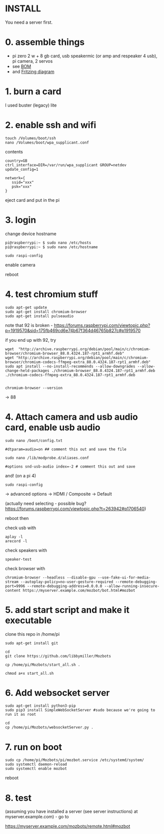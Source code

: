 # INSTALL

You need a server first.

# 0. assemble things

 * pi zero 2 w + 8 gb card, usb speakermic (or amp and respeaker 4 usb), pi camera, 2 servos
 * see [BOM](mozbots_bom.csv)
 * and [Fritzing diagram](mozbots_fritzing.png)

# 1. burn a card

I used buster (legacy) lite

# 2. enable ssh and wifi

    touch /Volumes/boot/ssh
    nano /Volumes/boot/wpa_supplicant.conf


contents

    country=GB
    ctrl_interface=DIR=/var/run/wpa_supplicant GROUP=netdev
    update_config=1

    network={
       ssid="xxx"
       psk="xxx"
    }

eject card and put in the pi

# 3. login

change device hostname

    pi@raspberrypi:~ $ sudo nano /etc/hosts
    pi@raspberrypi:~ $ sudo nano /etc/hostname

    sudo raspi-config

enable camera

reboot


# 4. test chromium stuff

    sudo apt-get update
    sudo apt-get install chromium-browser
    sudo apt-get install pulseaudio

note that 92 is broken - https://forums.raspberrypi.com/viewtopic.php?p=1919570&sid=175fb469cd6e74b67f364d46765b827c#p1919570

if you end up with 92, try

    wget  "http://archive.raspberrypi.org/debian/pool/main/c/chromium-browser/chromium-browser_88.0.4324.187-rpt1_armhf.deb"
    wget "http://archive.raspberrypi.org/debian/pool/main/c/chromium-browser/chromium-codecs-ffmpeg-extra_88.0.4324.187-rpt1_armhf.deb"
    sudo apt install --no-install-recommends --allow-downgrades --allow-change-held-packages ./chromium-browser_88.0.4324.187-rpt1_armhf.deb ./chromium-codecs-ffmpeg-extra_88.0.4324.187-rpt1_armhf.deb


    chromium-browser --version

-> 88


# 4. Attach camera and usb audio card, enable usb audio

    sudo nano /boot/config.txt 

    #dtparam=audio=on ## comment this out and save the file

    sudo nano /lib/modprobe.d/aliases.conf

    #options snd-usb-audio index=-2 # comment this out and save

and! (on a pi 4)

    sudo raspi-config

-> advanced options -> HDMI / Composite -> Default

(actually need selecting - possible bug? https://forums.raspberrypi.com/viewtopic.php?t=263942#p1706540)

reboot then

check usb with 

    aplay -l
    arecord -l

check speakers with

    speaker-test

check browser with 

    chromium-browser --headless --disable-gpu --use-fake-ui-for-media-stream --autoplay-policy=no-user-gesture-required --remote-debugging-port=9996 --remote-debugging-address=0.0.0.0 --allow-running-insecure-content https://myserver.example.com/mozbot/bot.html#mozbot

# 5. add start script and make it executable

clone this repo in /home/pi

    sudo apt-get install git

    cd
    git clone https://github.com/libbymiller/Mozbots

    cp /home/pi/Mozbots/start_all.sh .

    chmod a+x start_all.sh 


# 6. Add websocket server

    sudo apt-get install python3-pip
    sudo pip3 install SimpleWebSocketServer #sudo because we're going to run it as root

    cd
    cp /home/pi/Mozbots/websocketServer.py .

# 7. run on boot

    sudo cp /home/pi/Mozbots/pi/mozbot.service /etc/systemd/system/
    sudo systemctl daemon-reload
    sudo systemctl enable mozbot

reboot


# 8. test

(assuming you have installed a server (see server instructions) at myserver.example.com) - go to 

https://myserver.example.com/mozbots/remote.html#mozbot
